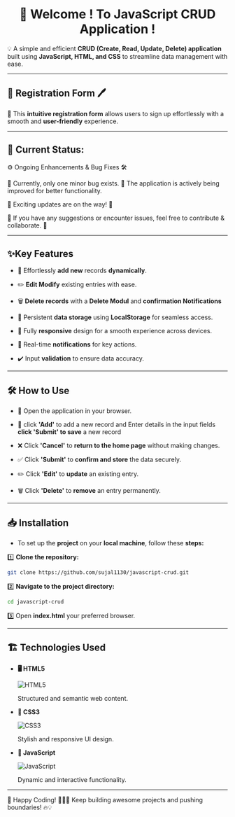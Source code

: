 <h1 align="center">👋 Welcome ! To JavaScript CRUD Application !</h1>
💡 A simple and efficient <strong>CRUD (Create, Read, Update, Delete) application</strong> built using <strong>JavaScript, HTML, and CSS</strong> to streamline data management with ease.

---

## 📝 Registration Form 🖊️

📌 This **intuitive registration form** allows users to sign up effortlessly with a smooth and **user-friendly** experience.

---

## 🚧 Current Status:

⚙️ Ongoing Enhancements & Bug Fixes 🛠️

🔧 Currently, only one minor bug exists. 🐞 The application is actively being improved for better functionality.

🔹 Exciting updates are on the way! 🚀

🔹 If you have any suggestions or encounter issues, feel free to contribute & collaborate. 💬

---

## ✨Key Features

- 🚀 Effortlessly **add new** records **dynamically**.

- ✏️ **Edit Modify** existing entries with ease.

- 🗑️ **Delete records** with a **Delete Modul** and **confirmation Notifications**

- 💾 Persistent **data storage** using **LocalStorage** for seamless access.

- 📱 Fully **responsive** design for a smooth experience across devices.

- 💬 Real-time **notifications** for key actions.

- ✔️ Input **validation** to ensure data accuracy.

---

## 🛠️ How to Use

- 📂 Open the application in your browser.

- 📝 click **'Add'** to add a new record and Enter details in the input fields **click 'Submit' to save** a new record

- ❌ Click **'Cancel'** to **return to the home page** without making changes.

- ✅ Click **'Submit'** to **confirm and store** the data securely.

- ✏️ Click **'Edit'** to **update** an existing entry.

- 🗑️ Click **'Delete'** to **remove** an entry permanently.

---

## 📥 Installation

- To set up the **project** on your **local machine**, follow these **steps:**

1️⃣ **Clone the repository:**

```bash
git clone https://github.com/sujal1130/javascript-crud.git
```

2️⃣ **Navigate to the project directory:**

```bash
cd javascript-crud
```

3️⃣ Open **index.html** your preferred browser.

---

## 🏗️ Technologies Used
- **🖥️ HTML5** 
  
    ![HTML5](https://img.shields.io/badge/HTML5-E34F26?style=for-the-badge&logo=html5&logoColor=white)
    
    Structured and semantic web content.

- **🎨 CSS3** 
  
     ![CSS3](https://img.shields.io/badge/CSS3-1572B6?style=for-the-badge&logo=css3&logoColor=white)
  
     Stylish and responsive UI design.

- **📝 JavaScript** 
  
     ![JavaScript](https://img.shields.io/badge/JavaScript-F7DF1E?style=for-the-badge&logo=javascript&logoColor=black)
    
     Dynamic and interactive functionality.

---

🚀 Happy Coding! 👨‍💻✨ Keep building awesome projects and pushing boundaries! 🔥💡
